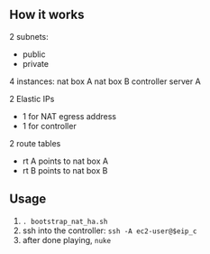 How it works
------------
2 subnets:
- public
- private

4 instances:
nat box A
nat box B
controller
server A

2 Elastic IPs
- 1 for NAT egress address
- 1 for controller

2 route tables
- rt A points to nat box A
- rt B points to nat box B



Usage
------
1. `. bootstrap_nat_ha.sh`
1. ssh into the controller: `ssh -A ec2-user@$eip_c`
1. after done playing, `nuke`
